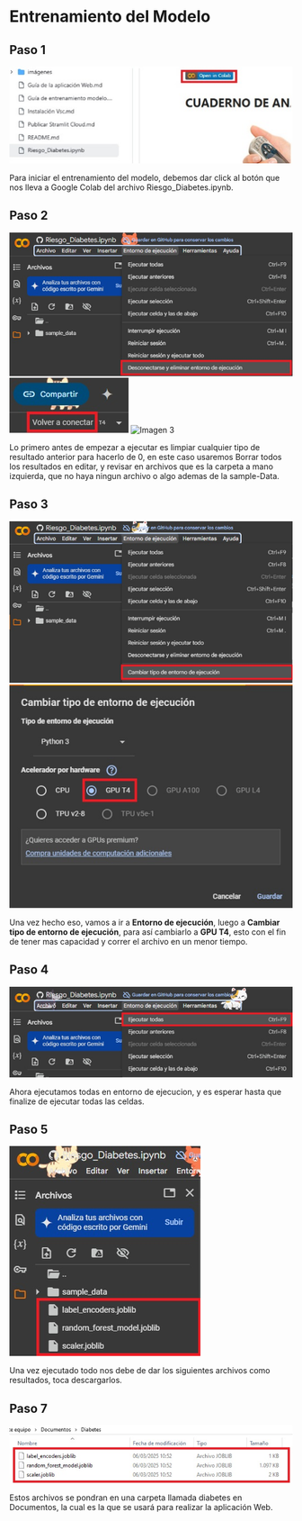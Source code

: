 # Entrenamiento del Modelo

## Paso 1
![Entrenamiento del modelo](https://github.com/adiacla/diabetes/blob/main/imagenes/1-entrenamiento.jpg?raw=true)

Para iniciar el entrenamiento del modelo, debemos dar click al botón que nos lleva a Google Colab del archivo Riesgo_Diabetes.ipynb.

## Paso 2
![Imagen 2](https://github.com/adiacla/diabetes/blob/main/imagenes/2-entrenamiento.jpg)
![Imagen 0](https://github.com/adiacla/diabetes/blob/main/imagenes/0-entrenamiento.jpg)
![Imagen 3](https://github.com/adiacla/diabetes/blob/main/imagenes/3-entrenamiento.jpg)

Lo primero antes de empezar a ejecutar es limpiar cualquier tipo de resultado anterior para hacerlo de 0, en este caso usaremos Borrar todos los resultados en editar, y revisar en archivos que es la carpeta a mano izquierda, que no haya ningun archivo o algo ademas de la sample-Data.

## Paso 3
![Imagen 4](https://github.com/adiacla/diabetes/blob/main/imagenes/4-entrenamiento.jpg)
![Imagen 5](https://github.com/adiacla/diabetes/blob/main/imagenes/5-entrenamiento.jpg)

Una vez hecho eso, vamos a ir a **Entorno de ejecución**, luego a **Cambiar tipo de entorno de ejecución**, para así cambiarlo a **GPU T4**, esto con el fin de tener mas capacidad y correr el archivo en un menor tiempo.

## Paso 4

![Imagen 6](https://github.com/adiacla/diabetes/blob/main/imagenes/6-entrenamiento.jpg)

Ahora ejecutamos todas en entorno de ejecucion, y es esperar hasta que finalize de ejecutar todas las celdas.

## Paso 5

![Imagen 7](https://github.com/adiacla/diabetes/blob/main/imagenes/7-entrenamiento.jpg)

Una vez ejecutado todo nos debe de dar los siguientes archivos como resultados, toca descargarlos.

## Paso 7
![Imagen 8](https://github.com/adiacla/diabetes/blob/main/imagenes/8-entrenamiento.jpg)

Estos archivos se pondran en una carpeta llamada diabetes en Documentos, la cual es la que se usará para realizar la aplicación Web.

